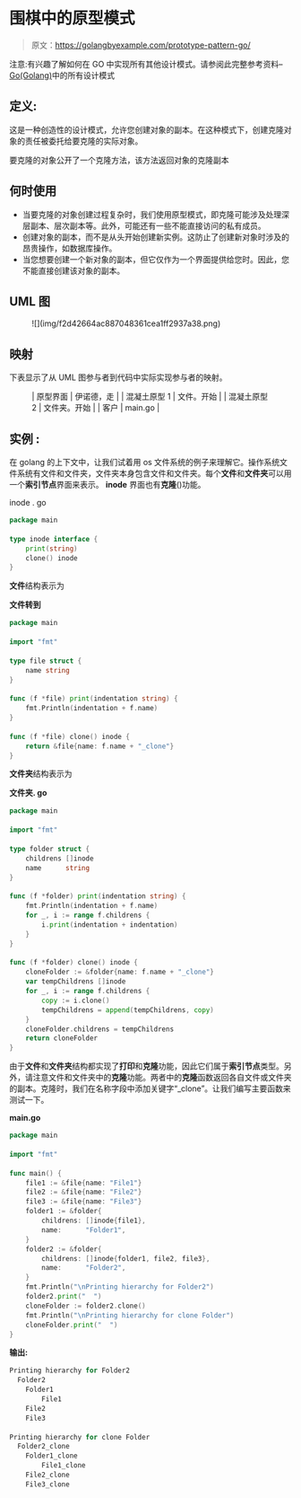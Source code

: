 # 围棋中的原型模式

> 原文：<https://golangbyexample.com/prototype-pattern-go/>

注意:有兴趣了解如何在 GO 中实现所有其他设计模式。请参阅此完整参考资料–[Go(Golang)](https://golangbyexample.com/all-design-patterns-golang/)中的所有设计模式

## **定义:**

这是一种创造性的设计模式，允许您创建对象的副本。在这种模式下，创建克隆对象的责任被委托给要克隆的实际对象。

要克隆的对象公开了一个克隆方法，该方法返回对象的克隆副本

## **何时使用**

*   当要克隆的对象创建过程复杂时，我们使用原型模式，即克隆可能涉及处理深层副本、层次副本等。此外，可能还有一些不能直接访问的私有成员。
*   创建对象的副本，而不是从头开始创建新实例。这防止了创建新对象时涉及的昂贵操作，如数据库操作。
*   当您想要创建一个新对象的副本，但它仅作为一个界面提供给您时。因此，您不能直接创建该对象的副本。

## **UML 图**

<figure class="wp-block-image">![](img/f2d42664ac887048361cea1ff2937a38.png)</figure>

## **映射**

下表显示了从 UML 图参与者到代码中实际实现参与者的映射。

<figure class="wp-block-table is-style-stripes">

| 原型界面 | 伊诺德，走 |
| 混凝土原型 1 | 文件。开始 |
| 混凝土原型 2 | 文件夹。开始 |
| 客户 | main.go |

</figure>

## **实例** :

在 golang 的上下文中，让我们试着用 os 文件系统的例子来理解它。操作系统文件系统有文件和文件夹，文件夹本身包含文件和文件夹。每个**文件**和**文件夹**可以用一个**索引节点**界面来表示。 **inode** 界面也有**克隆**()功能。

inode . go

```go
package main

type inode interface {
    print(string)
    clone() inode
}
```

**文件**结构表示为

**文件转到**

```go
package main

import "fmt"

type file struct {
	name string
}

func (f *file) print(indentation string) {
	fmt.Println(indentation + f.name)
}

func (f *file) clone() inode {
	return &file{name: f.name + "_clone"}
} 
```

**文件夹**结构表示为

**文件夹. go**

```go
package main

import "fmt"

type folder struct {
	childrens []inode
	name      string
}

func (f *folder) print(indentation string) {
	fmt.Println(indentation + f.name)
	for _, i := range f.childrens {
		i.print(indentation + indentation)
	}
}

func (f *folder) clone() inode {
	cloneFolder := &folder{name: f.name + "_clone"}
	var tempChildrens []inode
	for _, i := range f.childrens {
		copy := i.clone()
		tempChildrens = append(tempChildrens, copy)
	}
	cloneFolder.childrens = tempChildrens
	return cloneFolder
} 
```

由于**文件**和**文件夹**结构都实现了**打印**和**克隆**功能，因此它们属于**索引节点**类型。另外，请注意文件和文件夹中的**克隆**功能。两者中的**克隆**函数返回各自文件或文件夹的副本。克隆时，我们在名称字段中添加关键字“_clone”。让我们编写主要函数来测试一下。

**main.go**

```go
package main

import "fmt"

func main() {
    file1 := &file{name: "File1"}
    file2 := &file{name: "File2"}
    file3 := &file{name: "File3"}
    folder1 := &folder{
        childrens: []inode{file1},
        name:      "Folder1",
    }
    folder2 := &folder{
        childrens: []inode{folder1, file2, file3},
        name:      "Folder2",
    }
    fmt.Println("\nPrinting hierarchy for Folder2")
    folder2.print("  ")
    cloneFolder := folder2.clone()
    fmt.Println("\nPrinting hierarchy for clone Folder")
    cloneFolder.print("  ")
}
```

**输出:**

```go
Printing hierarchy for Folder2
  Folder2
    Folder1
        File1
    File2
    File3

Printing hierarchy for clone Folder
  Folder2_clone
    Folder1_clone
        File1_clone
    File2_clone
    File3_clone
```